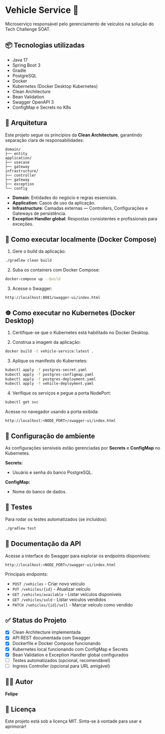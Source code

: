 
# Vehicle Service 🚗

Microserviço responsável pelo gerenciamento de veículos na solução do Tech Challenge SOAT.

## 📦 Tecnologias utilizadas

- Java 17
- Spring Boot 3
- Gradle
- PostgreSQL
- Docker
- Kubernetes (Docker Desktop Kubernetes)
- Clean Architecture
- Bean Validation
- Swagger OpenAPI 3
- ConfigMap e Secrets no K8s

## 🧩 Arquitetura

Este projeto segue os princípios da **Clean Architecture**, garantindo separação clara de responsabilidades:

```
domain/
├── entity
application/
├── usecase
├── gateway
infrastructure/
├── controller
├── gateway
├── exception
└── config
```

- **Domain**: Entidades do negócio e regras essenciais.
- **Application**: Casos de uso da aplicação.
- **Infrastructure**: Camadas externas — Controllers, Configurações e Gateways de persistência.
- **Exception Handler global**: Respostas consistentes e profissionais para exceções.

## 🚀 Como executar localmente (Docker Compose)

1. Gere o build da aplicação:

```bash
./gradlew clean build
```

2. Suba os containers com Docker Compose:

```bash
docker-compose up --build
```

3. Acesse o Swagger:

```
http://localhost:8081/swagger-ui/index.html
```

## ☸️ Como executar no Kubernetes (Docker Desktop)

1. Certifique-se que o Kubernetes está habilitado no Docker Desktop.

2. Construa a imagem da aplicação:

```bash
docker build -t vehicle-service:latest .
```

3. Aplique os manifests do Kubernetes:

```bash
kubectl apply -f postgres-secret.yaml
kubectl apply -f postgres-configmap.yaml
kubectl apply -f postgres-deployment.yaml
kubectl apply -f vehicle-deployment.yaml
```

4. Verifique os serviços e pegue a porta NodePort:

```bash
kubectl get svc
```

Acesse no navegador usando a porta exibida:

```
http://localhost:<NODE_PORT>/swagger-ui/index.html
```

## 🔐 Configuração de ambiente

As configurações sensíveis estão gerenciadas por **Secrets** e **ConfigMap** no Kubernetes.

**Secrets:**
- Usuário e senha do banco PostgreSQL.

**ConfigMap:**
- Nome do banco de dados.

## 🧪 Testes

Para rodar os testes automatizados (se incluídos):

```bash
./gradlew test
```

## 📖 Documentação da API

Acesse a interface do Swagger para explorar os endpoints disponíveis:

```
http://localhost:<NODE_PORT>/swagger-ui/index.html
```

Principais endpoints:
- `POST /vehicles` - Criar novo veículo
- `PUT /vehicles/{id}` - Atualizar veículo
- `GET /vehicles/available` - Listar veículos disponíveis
- `GET /vehicles/sold` - Listar veículos vendidos
- `PATCH /vehicles/{id}/sell` - Marcar veículo como vendido

## ✅ Status do Projeto

- [x] Clean Architecture implementada
- [x] API REST documentada com Swagger
- [x] Dockerfile e Docker Compose funcionando
- [x] Kubernetes local funcionando com ConfigMap e Secrets
- [x] Bean Validation e Exception Handler global configurados
- [ ] Testes automatizados (opcional, recomendável)
- [ ] Ingress Controller (opcional para URL amigável)

## 👨‍💻 Autor

**Felipe**

## 📝 Licença

Este projeto está sob a licença MIT. Sinta-se à vontade para usar e aprimorar!
